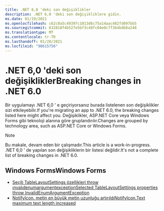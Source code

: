 ```yaml
---
title: .NET 6,0 'deki son değişiklikler
description: .NET 6,0 'deki son değişikliklere gidin.
ms.date: 01/19/2021
ms.openlocfilehash: c62c0a5c49397c1013d6c75a14aac482fd097bb5
ms.sourcegitcommit: 632818f4b527e5bf3c48fc04e0c7f3b4bdb8a248
ms.translationtype: MT
ms.contentlocale: tr-TR
ms.lasthandoff: 01/20/2021
ms.locfileid: "98615756"
---
```

# <a name="breaking-changes-in-net-60"></a><span data-ttu-id="2fd33-103">.NET 6,0 'deki son değişiklikler</span><span class="sxs-lookup"><span data-stu-id="2fd33-103">Breaking changes in .NET 6.0</span></span>

<span data-ttu-id="2fd33-104">Bir uygulamayı .NET 6,0 ' e geçiriyorsanız burada listelenen son değişiklikler sizi etkileyebilir.</span><span class="sxs-lookup"><span data-stu-id="2fd33-104">If you're migrating an app to .NET 6.0, the breaking changes listed here might affect you.</span></span> <span data-ttu-id="2fd33-105">Değişiklikler, ASP.NET Core veya Windows Forms gibi teknoloji alanına göre gruplandırılır.</span><span class="sxs-lookup"><span data-stu-id="2fd33-105">Changes are grouped by technology area, such as ASP.NET Core or Windows Forms.</span></span>

> [!NOTE]
> <span data-ttu-id="2fd33-106">Bu makale, devam eden bir çalışmadır.</span><span class="sxs-lookup"><span data-stu-id="2fd33-106">This article is a work-in-progress.</span></span> <span data-ttu-id="2fd33-107">.NET 6,0 ' de yapılan son değişikliklerin bir listesi değildir.</span><span class="sxs-lookup"><span data-stu-id="2fd33-107">It's not a complete list of breaking changes in .NET 6.0.</span></span>

## <a name="windows-forms"></a><span data-ttu-id="2fd33-108">Windows Forms</span><span class="sxs-lookup"><span data-stu-id="2fd33-108">Windows Forms</span></span>

- [<span data-ttu-id="2fd33-109">Seçili TableLayoutSettings özellikleri throw ınvalıdenumargumentexception</span><span class="sxs-lookup"><span data-stu-id="2fd33-109">Selected TableLayoutSettings properties throw InvalidEnumArgumentException</span></span>](windows-forms/6.0/tablelayoutsettings-apis-throw-invalidenumargumentexception.md)
- [<span data-ttu-id="2fd33-110">NotifyIcon. metin en büyük metin uzunluğu artırıldı</span><span class="sxs-lookup"><span data-stu-id="2fd33-110">NotifyIcon.Text maximum text length increased</span></span>](windows-forms/6.0/notifyicon-text-max-text-length-increased.md)
